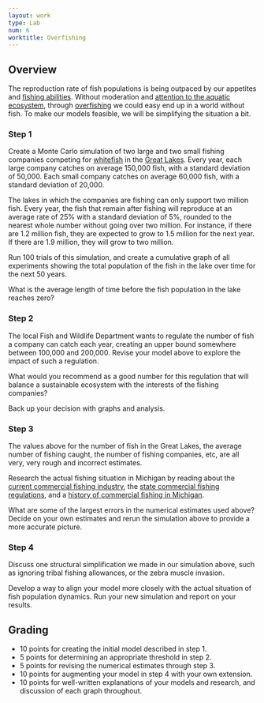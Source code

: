 ```yaml
---
layout: work
type: Lab
num: 6
worktitle: Overfishing
---
```


## Overview

The reproduction rate of fish populations is being outpaced by our appetites and [fishing abilities](https://en.wikipedia.org/wiki/World_fisheries_production). Without moderation and
[attention to the aquatic ecosystem](https://en.wikipedia.org/wiki/Population_dynamics_of_fisheries), through
[overfishing](https://www.worldwildlife.org/threats/overfishing)
we could easy end up in a world without fish.
To make our models feasible, we will be simplifying the situation a bit.

### Step 1

Create a Monte Carlo simulation of two large and two small fishing companies competing for [whitefish](https://en.wikipedia.org/wiki/Coregonus) in the
[Great Lakes](https://en.wikipedia.org/wiki/Great_Lakes). Every year, each large company catches on average 150,000 fish, with a standard deviation of 50,000. Each small company catches on average 60,000 fish, with a standard deviation of 20,000.

The lakes in which the companies are fishing can only support two million fish. Every year, the fish that remain after fishing will reproduce at an average rate of 25% with a standard deviation of 5%, rounded to the nearest whole number without going over two million. For instance, if there are 1.2 million fish, they are expected to grow to 1.5 million for the next year. If there are 1.9 million, they will grow to two million.

Run 100 trials of this simulation, and create a cumulative graph of all experiments showing the total population of the fish in the lake over time for the next 50 years.

What is the average length of time before the fish population in the lake reaches zero?

### Step 2

The local Fish and Wildlife Department wants to regulate the number of fish a company can catch each year, creating an upper bound somewhere between 100,000 and 200,000. Revise your model above to explore the impact of such a regulation.

What would you recommend as a good number for this regulation that will balance a sustainable ecosystem with the interests of the fishing companies?

Back up your decision with graphs and analysis.

### Step 3

The values above for the number of fish in the Great Lakes, the average number of fishing caught, the number of fishing companies, etc, are all very, very rough and incorrect estimates.

Research the actual fishing situation in Michigan by reading about the [current commercial fishing industry](https://www.bridgemi.com/michigan-environment-watch/commercial-fishing-sinking-fast-michigan-time-more-regulations), the [state commercial fishing regulations](https://www.michigan.gov/dnr/0,4570,7-350-79136_79236_80538_80541---,00.html), and a [history of commercial fishing in Michigan](https://www.michigan.gov/dnr/0,4570,7-350-79136_79236_80538_80541-424724--,00.html).

What are some of the largest errors in the numerical estimates used above? Decide on your own estimates and rerun the simulation above to provide a more accurate picture.

### Step 4

Discuss one structural simplification we made in our simulation above, such as ignoring tribal fishing allowances, or the zebra muscle invasion.

Develop a way to align your model more closely with the actual situation of fish population dynamics. Run your new simulation and report on your results.

## Grading

* 10 points for creating the initial model described in step 1.
* 5 points for determining an appropriate threshold in step 2.
* 5 points for revising the numerical estimates through step 3.
* 10 points for augmenting your model in step 4 with your own extension.
* 10 points for well-written explanations of your models and research,
and discussion of each graph throughout.
